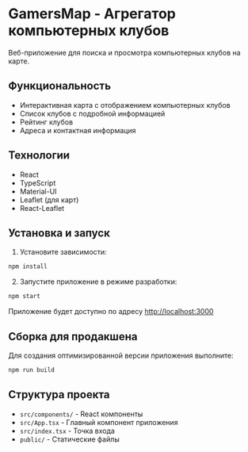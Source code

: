 # GamersMap - Агрегатор компьютерных клубов

Веб-приложение для поиска и просмотра компьютерных клубов на карте.

## Функциональность

- Интерактивная карта с отображением компьютерных клубов
- Список клубов с подробной информацией
- Рейтинг клубов
- Адреса и контактная информация

## Технологии

- React
- TypeScript
- Material-UI
- Leaflet (для карт)
- React-Leaflet

## Установка и запуск

1. Установите зависимости:
```bash
npm install
```

2. Запустите приложение в режиме разработки:
```bash
npm start
```

Приложение будет доступно по адресу [http://localhost:3000](http://localhost:3000)

## Сборка для продакшена

Для создания оптимизированной версии приложения выполните:
```bash
npm run build
```

## Структура проекта

- `src/components/` - React компоненты
- `src/App.tsx` - Главный компонент приложения
- `src/index.tsx` - Точка входа
- `public/` - Статические файлы 